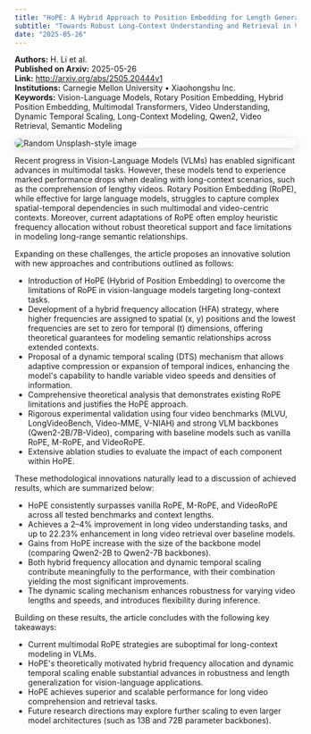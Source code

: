 ```yaml
---
title: "HoPE: A Hybrid Approach to Position Embedding for Length Generalization in Vision-Language Models"
subtitle: "Towards Robust Long-Context Understanding and Retrieval in Video-Comprehension Tasks"
date: "2025-05-26"
---
```


**Authors:** H. Li et al.<br>
**Published on Arxiv:** 2025-05-26<br>
**Link:** <http://arxiv.org/abs/2505.20444v1><br>
**Institutions:** Carnegie Mellon University • Xiaohongshu Inc.<br>
**Keywords:** Vision-Language Models, Rotary Position Embedding, Hybrid Position Embedding, Multimodal Transformers, Video Understanding, Dynamic Temporal Scaling, Long-Context Modeling, Qwen2, Video Retrieval, Semantic Modeling

<img src="https://picsum.photos/id/587/300/200" 
alt="Random Unsplash-style image" 
style="display: block; margin-left: auto; margin-right: auto; border-radius:8px; margin-bottom:1em; box-shadow: 0 4px 16px rgba(0,0,0,0.15);">

<!-- Context -->

Recent progress in Vision-Language Models (VLMs) has enabled significant advances in multimodal tasks. However, these models tend to experience marked performance drops when dealing with long-context scenarios, such as the comprehension of lengthy videos. Rotary Position Embedding (RoPE), while effective for large language models, struggles to capture complex spatial-temporal dependencies in such multimodal and video-centric contexts. Moreover, current adaptations of RoPE often employ heuristic frequency allocation without robust theoretical support and face limitations in modeling long-range semantic relationships.

Expanding on these challenges, the article proposes an innovative solution with new approaches and contributions outlined as follows:

- Introduction of HoPE (Hybrid of Position Embedding) to overcome the limitations of RoPE in vision-language models targeting long-context tasks.
- Development of a hybrid frequency allocation (HFA) strategy, where higher frequencies are assigned to spatial (x, y) positions and the lowest frequencies are set to zero for temporal (t) dimensions, offering theoretical guarantees for modeling semantic relationships across extended contexts.
- Proposal of a dynamic temporal scaling (DTS) mechanism that allows adaptive compression or expansion of temporal indices, enhancing the model's capability to handle variable video speeds and densities of information.
- Comprehensive theoretical analysis that demonstrates existing RoPE limitations and justifies the HoPE approach.
- Rigorous experimental validation using four video benchmarks (MLVU, LongVideoBench, Video-MME, V-NIAH) and strong VLM backbones (Qwen2-2B/7B-Video), comparing with baseline models such as vanilla RoPE, M-RoPE, and VideoRoPE.
- Extensive ablation studies to evaluate the impact of each component within HoPE.

These methodological innovations naturally lead to a discussion of achieved results, which are summarized below:

- HoPE consistently surpasses vanilla RoPE, M-RoPE, and VideoRoPE across all tested benchmarks and context lengths.
- Achieves a 2–4% improvement in long video understanding tasks, and up to 22.23% enhancement in long video retrieval over baseline models.
- Gains from HoPE increase with the size of the backbone model (comparing Qwen2-2B to Qwen2-7B backbones).
- Both hybrid frequency allocation and dynamic temporal scaling contribute meaningfully to the performance, with their combination yielding the most significant improvements.
- The dynamic scaling mechanism enhances robustness for varying video lengths and speeds, and introduces flexibility during inference.

Building on these results, the article concludes with the following key takeaways:

- Current multimodal RoPE strategies are suboptimal for long-context modeling in VLMs.
- HoPE's theoretically motivated hybrid frequency allocation and dynamic temporal scaling enable substantial advances in robustness and length generalization for vision-language applications.
- HoPE achieves superior and scalable performance for long video comprehension and retrieval tasks.
- Future research directions may explore further scaling to even larger model architectures (such as 13B and 72B parameter backbones).